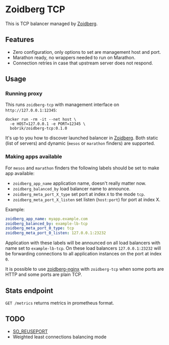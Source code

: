 # Zoidberg TCP

This is TCP balancer managed by [Zoidberg](https://github.com/bobrik/zoidberg).

## Features

* Zero configuration, only options to set are management host and port.
* Marathon ready, no wrappers needed to run on Marathon.
* Connection retries in case that upstream server does not respond.

## Usage

### Running proxy

This runs `zoidberg-tcp` with management interface on `http://127.0.0.1:12345`:

```
docker run -rm -it --net host \
  -e HOST=127.0.0.1 -e PORT=12345 \
  bobrik/zoidberg-tcp:0.1.0
```

It's up to you how to discover launched balancer in
[Zoidberg](https://github.com/bobrik/zoidberg). Both static (list of servers)
and dynamic (`mesos` or `marathon` finders) are supported.

### Making apps available

For `mesos` and `marathon` finders the following labels should be set
to make app available:

* `zoidberg_app_name` application name, doesn't really matter now.
* `zoidberg_balanced_by` load balancer name to announce.
* `zoidberg_meta_port_X_type` set port at index `X` to the mode `tcp`.
* `zoidberg_meta_port_X_listen` set listen (`host:port`) for port at index X.

Example:

```yaml
zoidberg_app_name: myapp.example.com
zoidberg_balanced_by: example-lb-tcp
zoidberg_meta_port_0_type: tcp
zoidberg_meta_port_0_listen: 127.0.0.1:23232
```

Application with these labels will be announced on all load balancers with name
set to `example-lb-tcp`. On these load balancers `127.0.0.1:23232` will be
forwarding connections to all application instances on the port at index `0`.

It is possible to use [zoidberg-nginx](https://github.com/bobrik/zoidberg-nginx)
with `zoidberg-tcp` when some ports are HTTP and some ports are plain TCP.

## Stats endpoint

`GET /metrics` returns metrics in prometheus format.

## TODO

* [SO_REUSEPORT](https://lwn.net/Articles/542629/)
* Weighted least connections balancing mode
